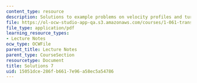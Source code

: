```yaml
---
content_type: resource
description: Solutions to example problems on velocity profiles and turbulence.
file: https://ol-ocw-studio-app-qa.s3.amazonaws.com/courses/1-061-transport-processes-in-the-environment-fall-2008/15051dce286fb6617e96a58ec5a54786_solutions7.pdf
file_type: application/pdf
learning_resource_types:
- Lecture Notes
ocw_type: OCWFile
parent_title: Lecture Notes
parent_type: CourseSection
resourcetype: Document
title: Solutions 7
uid: 15051dce-286f-b661-7e96-a58ec5a54786
---
```

